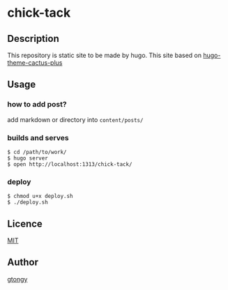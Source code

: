 chick-tack
====

## Description

This repository is static site to be made by hugo.
This site based on [hugo-theme-cactus-plus](https://github.com/nodejh/hugo-theme-cactus-plus)

## Usage

### how to add post?

add markdown or directory into ``content/posts/``

### builds and serves

```
$ cd /path/to/work/
$ hugo server
$ open http://localhost:1313/chick-tack/
```
### deploy

 ```
$ chmod u+x deploy.sh
$ ./deploy.sh
 ```

## Licence

[MIT](https://github.com/gtongy/chick-tack/blob/master/LICENSE)

## Author

[gtongy](https://github.com/gtongy)

